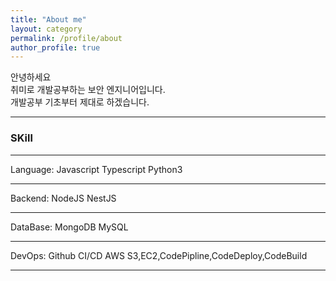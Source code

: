 ```yaml
---
title: "About me"
layout: category
permalink: /profile/about
author_profile: true
---
```


안녕하세요  
취미로 개발공부하는 보안 엔지니어입니다.  
개발공부 기초부터 제대로 하겠습니다.

---
### SKill
---

Language: Javascript  Typescript Python3

---  

Backend: NodeJS  NestJS

---

DataBase: MongoDB MySQL

---

DevOps: Github CI/CD AWS S3,EC2,CodePipline,CodeDeploy,CodeBuild

---
